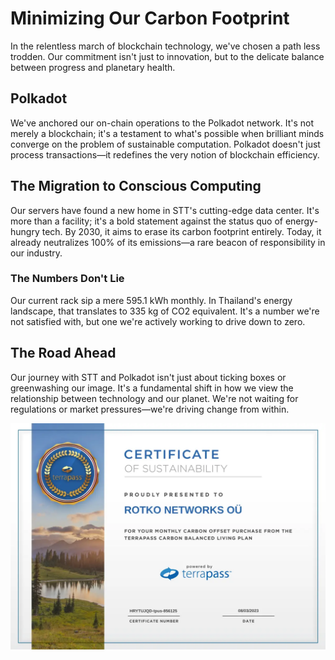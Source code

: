 # Minimizing Our Carbon Footprint

In the relentless march of blockchain technology, we've chosen a path less
trodden. Our commitment isn't just to innovation, but to the delicate balance
between progress and planetary health.

## Polkadot

We've anchored our on-chain operations to the Polkadot network. It's not merely
a blockchain; it's a testament to what's possible when brilliant minds converge
on the problem of sustainable computation. Polkadot doesn't just process
transactions—it redefines the very notion of blockchain efficiency.

## The Migration to Conscious Computing

Our servers have found a new home in STT's cutting-edge data center. It's more
than a facility; it's a bold statement against the status quo of energy-hungry
tech. By 2030, it aims to erase its carbon footprint entirely. Today, it already
neutralizes 100% of its emissions—a rare beacon of responsibility in our industry.

### The Numbers Don't Lie

Our current rack sip a mere 595.1 kWh monthly. In Thailand's energy landscape,
that translates to 335 kg of CO2 equivalent. It's a number we're not satisfied
with, but one we're actively working to drive down to zero.

## The Road Ahead

Our journey with STT and Polkadot isn't just about ticking boxes or greenwashing
our image. It's a fundamental shift in how we view the relationship between
technology and our planet. We're not waiting for regulations or market
pressures—we're driving change from within.

![First TerraPass certificate](./images/carbon/terrapass-voucher.webp)
